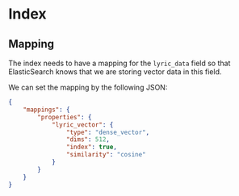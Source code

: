 # Index

## Mapping

The index needs to have a mapping for the `lyric_data` field so that ElasticSearch knows that we are storing vector data in this field.

We can set the mapping by the following JSON:

```json
{
    "mappings": {
        "properties": {
            "lyric_vector": {
                "type": "dense_vector",
                "dims": 512,
                "index": true,
                "similarity": "cosine"
            }
        }
    }
}
```